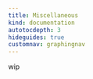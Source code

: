 ```yaml
---
title: Miscellaneous
kind: documentation
autotocdepth: 3
hideguides: true
customnav: graphingnav
---
```


wip
